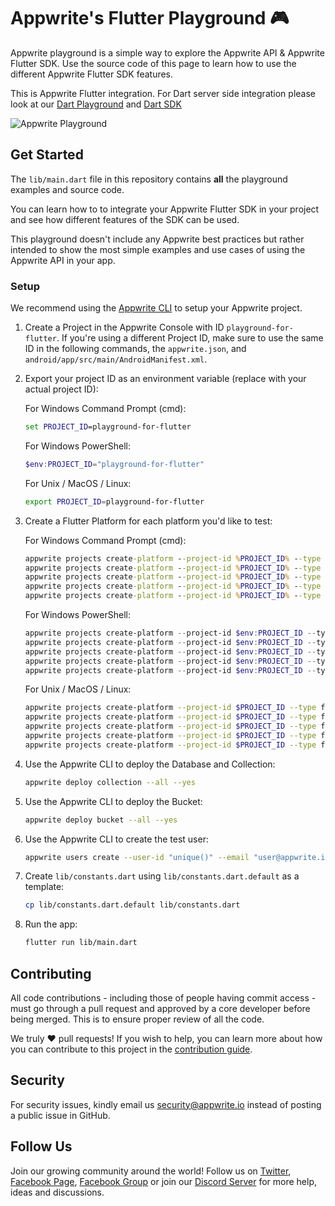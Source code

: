# Appwrite's Flutter Playground 🎮

Appwrite playground is a simple way to explore the Appwrite API & Appwrite Flutter SDK. Use the source code of this page to learn how to use the different Appwrite Flutter SDK features.

This is Appwrite Flutter integration. For Dart server side integration please look at our [Dart Playground](https://github.com/appwrite/playground-for-dart) and [Dart SDK](https://github.com/appwrite/sdk-for-dart)

![Appwrite Playground](preview.png)

## Get Started

The `lib/main.dart` file in this repository contains **all** the playground examples and source code.

You can learn how to to integrate your Appwrite Flutter SDK in your project and see how different features of the SDK can be used.

This playground doesn't include any Appwrite best practices but rather intended to show the most simple examples and use cases of using the Appwrite API in your app.

### Setup

We recommend using the [Appwrite CLI](https://appwrite.io/docs/command-line) to setup your Appwrite project.

1. Create a Project in the Appwrite Console with ID `playground-for-flutter`. If you're using a different Project ID, make sure to use the same ID in the following commands, the `appwrite.json`, and `android/app/src/main/AndroidManifest.xml`.

2. Export your project ID as an environment variable (replace with your actual project ID):

   For Windows Command Prompt (cmd):
   ```cmd
   set PROJECT_ID=playground-for-flutter
   ```

   For Windows PowerShell:
   ```powershell
   $env:PROJECT_ID="playground-for-flutter"
   ```

   For Unix / MacOS / Linux:
   ```bash
   export PROJECT_ID=playground-for-flutter
   ```

3. Create a Flutter Platform for each platform you'd like to test:

   For Windows Command Prompt (cmd):
   ```cmd
   appwrite projects create-platform --project-id %PROJECT_ID% --type flutter-ios --name "io.appwrite.playgroundForFlutter" --key "io.appwrite.playgroundForFlutter"
   appwrite projects create-platform --project-id %PROJECT_ID% --type flutter-android --name "io.appwrite.playground_for_flutter" --key "io.appwrite.playground_for_flutter"
   appwrite projects create-platform --project-id %PROJECT_ID% --type flutter-macos --name "io.appwrite.playgroundForFlutter" --key "io.appwrite.playgroundForFlutter"
   appwrite projects create-platform --project-id %PROJECT_ID% --type flutter-windows --name "playground_for_flutter" --key "playground_for_flutter"
   appwrite projects create-platform --project-id %PROJECT_ID% --type flutter-linux --name "playground_for_flutter" --key "playground_for_flutter"
   ```

   For Windows PowerShell:
   ```powershell
   appwrite projects create-platform --project-id $env:PROJECT_ID --type flutter-ios --name "io.appwrite.playgroundForFlutter" --key "io.appwrite.playgroundForFlutter"
   appwrite projects create-platform --project-id $env:PROJECT_ID --type flutter-android --name "io.appwrite.playground_for_flutter" --key "io.appwrite.playground_for_flutter"
   appwrite projects create-platform --project-id $env:PROJECT_ID --type flutter-macos --name "io.appwrite.playgroundForFlutter" --key "io.appwrite.playgroundForFlutter"
   appwrite projects create-platform --project-id $env:PROJECT_ID --type flutter-windows --name "playground_for_flutter" --key "playground_for_flutter"
   appwrite projects create-platform --project-id $env:PROJECT_ID --type flutter-linux --name "playground_for_flutter" --key "playground_for_flutter"
   ```

   For Unix / MacOS / Linux:
   ```bash
   appwrite projects create-platform --project-id $PROJECT_ID --type flutter-ios --name "io.appwrite.playgroundForFlutter" --key "io.appwrite.playgroundForFlutter"
   appwrite projects create-platform --project-id $PROJECT_ID --type flutter-android --name "io.appwrite.playground_for_flutter" --key "io.appwrite.playground_for_flutter"
   appwrite projects create-platform --project-id $PROJECT_ID --type flutter-macos --name "io.appwrite.playgroundForFlutter" --key "io.appwrite.playgroundForFlutter"
   appwrite projects create-platform --project-id $PROJECT_ID --type flutter-windows --name "playground_for_flutter" --key "playground_for_flutter"
   appwrite projects create-platform --project-id $PROJECT_ID --type flutter-linux --name "playground_for_flutter" --key "playground_for_flutter"
   ```

4. Use the Appwrite CLI to deploy the Database and Collection:

   ```bash
   appwrite deploy collection --all --yes
   ```

5. Use the Appwrite CLI to deploy the Bucket:

   ```bash
   appwrite deploy bucket --all --yes
   ```

6. Use the Appwrite CLI to create the test user:

   ```bash
   appwrite users create --user-id "unique()" --email "user@appwrite.io" --password "password" --name "Test User"
   ```

7. Create `lib/constants.dart` using `lib/constants.dart.default` as a template:

   ```bash
   cp lib/constants.dart.default lib/constants.dart
   ```

8. Run the app:

   ```bash
   flutter run lib/main.dart
   ```

## Contributing

All code contributions - including those of people having commit access - must go through a pull request and approved by a core developer before being merged. This is to ensure proper review of all the code.

We truly ❤️ pull requests! If you wish to help, you can learn more about how you can contribute to this project in the [contribution guide](https://github.com/appwrite/appwrite/blob/master/CONTRIBUTING.md).

## Security

For security issues, kindly email us [security@appwrite.io](mailto:security@appwrite.io) instead of posting a public issue in GitHub.

## Follow Us

Join our growing community around the world! Follow us on [Twitter](https://twitter.com/appwrite), [Facebook Page](https://www.facebook.com/appwrite.io), [Facebook Group](https://www.facebook.com/groups/appwrite.developers/) or join our [Discord Server](https://appwrite.io/discord) for more help, ideas and discussions.
